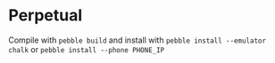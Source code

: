 # Perpetual

Compile with ```pebble build``` and install with ```pebble install --emulator chalk``` or ```pebble install --phone PHONE_IP```